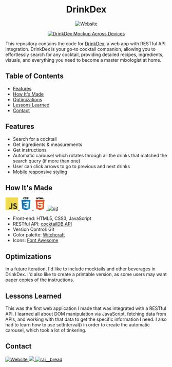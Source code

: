 <h1 align="center">DrinkDex</h1>
<p align="center"> 
  <a href="https://drink-dex.netlify.app/" target="blank">
    <img src="https://img.shields.io/badge/Live_Website_Here-625095?&style=for-the-badge" alt="Website">
  </a>
</p>
<p align="center">
  <a href="https://drink-dex.netlify.app/" target="_blank">
  <img width="1250" alt="DrinkDex Mockup Across Devices" src="https://github.com/rai-dorzback/DrinkDex/assets/144272001/d73e2041-cd7d-4c39-8863-f91310f7ad7b">
  </a>
</p>

This repository contains the code for [DrinkDex](https://drink-dex.netlify.app/), a web app with RESTful API integration. DrinkDex is your go-to cocktail companion, allowing you to effortlessly search for any cocktail, providing detailed recipes, ingredients, visuals, and everything you need to become a master mixologist at home.

## Table of Contents
- [Features](#features)
- [How It's Made](#how-its-made)
- [Optimizations](#optimizations)
- [Lessons Learned](#lessons-learned)
- [Contact](#contact)

## Features
- Search for a cocktail
- Get ingredients & measurements
- Get instructions
- Automatic carousel which rotates through all the drinks that matched the search query (if more than one)
- User can click arrows to go to previous and next drinks
- Mobile responsive styling

## How It's Made
<a href="https://developer.mozilla.org/en-US/docs/Web/JavaScript" target="_blank" rel="noreferrer"> 
    <img src="https://raw.githubusercontent.com/devicons/devicon/master/icons/javascript/javascript-original.svg" alt="javascript" width="40" height="40"/> 
</a> 
<a href="https://www.w3schools.com/css/" target="_blank" rel="noreferrer"> 
  <img src="https://raw.githubusercontent.com/devicons/devicon/master/icons/css3/css3-original-wordmark.svg" alt="css3" width="40" height="40"/> 
</a> 
<a href="https://www.w3.org/html/" target="_blank" rel="noreferrer"> 
  <img src="https://raw.githubusercontent.com/devicons/devicon/master/icons/html5/html5-original-wordmark.svg" alt="html5" width="40" height="40"/> 
</a> 
<a href="https://git-scm.com/" target="_blank" rel="noreferrer"> 
  <img src="https://www.vectorlogo.zone/logos/git-scm/git-scm-icon.svg" alt="git" width="40" height="40"/> 
</a>
<ul>
  <li>Front-end: HTML5, CSS3, JavaScript</li>
  <li>RESTful API: <a href="https://www.thecocktaildb.com/api.php" target="_blank">cocktailDB API</a></li>
  <li>Version Control: Git</li>
  <li>Color palette: <a href="https://www.colorhub.app/browse/witchcraft" target="_blank">Witchcraft</a></li>
  <li>Icons: <a href="https://fontawesome.com/" target="_blank">Font Awesome</a></li>
</ul>

## Optimizations
<p>In a future iteration, I'd like to include mocktails and other beverages in DrinkDex. I'd also like to create a printable version, as some users may want paper copies of the instructions.</p>

## Lessons Learned
<p>This was the first web application I made that was integrated with a RESTful API. I learned all about DOM manipulation via JavaScript, fetching data from APIs, and working with that data to get the specific information I need. I also had to learn how to use setInterval() in order to create the automatic carousel, which took a lot of tinkering.</p>

## Contact
<p> 
  <a href="https://rai-dorzback.netlify.app/" target="blank">
    <img src="https://img.shields.io/badge/Website-563d7c?&style=for-the-badge" alt="Website">
  </a>
  <a href="https://www.linkedin.com/in/rai-d/">
    <img src="https://img.shields.io/badge/LinkedIn-046E6D?logo=linkedin&style=for-the-badge">
  </a>
  <a href="https://twitter.com/rai__bread" target="blank">
    <img src="https://img.shields.io/badge/Twitter-563d7c?logo=twitter&style=for-the-badge&logoColor=white" alt="rai__bread" />
  </a> 
</p>
